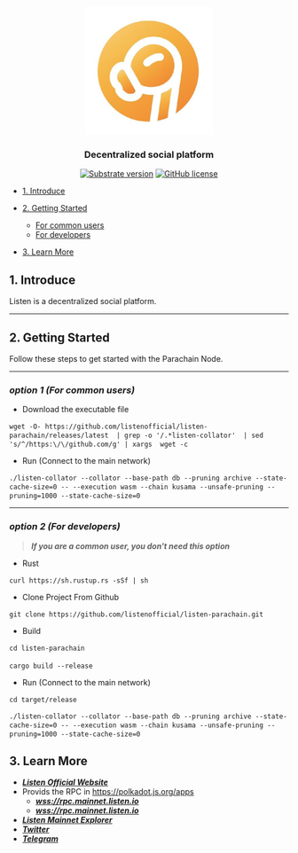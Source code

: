 <p align="center">
  <img src="image/listen-logo.jpeg?raw=true" alt="image" width="230"/>
</p>

<h3 align="center">Decentralized social platform</h3>

<div align="center">

[![Substrate version](https://img.shields.io/badge/Substrate-3.0.0-brightgreen?logo=Parity%20Substrate)](https://substrate.dev/)
[![GitHub license](https://img.shields.io/badge/license-MIT%2FApache2-blue)](LICENSE)

</div>
<!-- TOC -->

- [1. Introduce](#1-introduce)
- [2. Getting Started](#2-getting-started)
  - [For common users](#option-1-for-common-users)
  - [For developers](#option-2-for-developers)

- [3. Learn More](#3-learn-more)

<!-- /TOC -->

## 1. Introduce
Listen is a decentralized social platform.

***
## 2. Getting Started
Follow these steps to get started with the Parachain Node.

***
### ***option 1 (For common users)***
* Download the executable file
```buildoutcfg
wget -O- https://github.com/listenofficial/listen-parachain/releases/latest  | grep -o '/.*listen-collator'  | sed  's/^/https:\/\/github.com/g' | xargs  wget -c
```
* Run (Connect to the main network)
```buildoutcfg
./listen-collator --collator --base-path db --pruning archive --state-cache-size=0 -- --execution wasm --chain kusama --unsafe-pruning --pruning=1000 --state-cache-size=0
```
***
### ***option 2 (For developers)***
> ***If you are a common user, you don't need this option***
* Rust
```buildoutcfg
curl https://sh.rustup.rs -sSf | sh
```

* Clone Project From Github
```buildoutcfg
git clone https://github.com/listenofficial/listen-parachain.git
```
* Build
```buildoutcfg
cd listen-parachain

cargo build --release
```


* Run (Connect to the main network)
```buildoutcfg
cd target/release
```
```buildoutcfg
./listen-collator --collator --base-path db --pruning archive --state-cache-size=0 -- --execution wasm --chain kusama --unsafe-pruning --pruning=1000 --state-cache-size=0
```
## 3. Learn More
* [***Listen Official Website***](https://listen.io)
* Provids the RPC in https://polkadot.js.org/apps
	* [***wss://rpc.mainnet.listen.io***](https://polkadot.js.org/apps/?rpc=wss%3A%2F%2Fwss.mainnet.listen.io#/explorer)
	* [***wss://rpc.mainnet.listen.io***](https://polkadot.js.org/apps/?rpc=wss%3A%2F%2Frpc.mainnet.listen.io#/explorer)
* [***Listen Mainnet Explorer***](https://scan.listen.io)
* [***Twitter***](https://twitter.com/Listen_io)
* [***Telegram***](https://t.me/listengroup)








